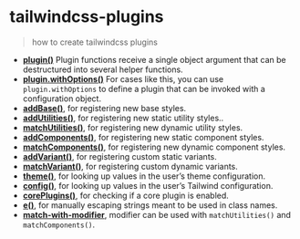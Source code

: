 # tailwindcss-plugins
> how to create tailwindcss plugins


* **[plugin()](plugins/plugin.js)** Plugin functions receive a single object argument that can be destructured into several helper functions.
* **[plugin.withOptions()](plugins/plugin.withOptions.js)** For cases like this, you can use `plugin.withOptions` to define a plugin that can be invoked with a configuration object.
* **[addBase()](plugins/addBase.js)**, for registering new base styles.
* **[addUtilities()](plugins/addUtilities.js)**, for registering new static utility styles..
* **[matchUtilities()](plugins/matchUtilities.js)**, for registering new dynamic utility styles.
* **[addComponents()](plugins/addComponents.js)**, for registering new static component styles.
* **[matchComponents()](plugins/matchComponents.js)**, for registering new dynamic component styles.
* **[addVariant()](plugins/addVariant.js)**, for registering custom static variants.
* **[matchVariant()](plugins/matchVariant.js)**, for registering custom dynamic variants.
* **[theme()](plugins/theme.js)**, for looking up values in the user’s theme configuration.
* **[config()](plugins/config.js)**, for looking up values in the user’s Tailwind configuration.
* **[corePlugins()](plugins/corePlugins.js)**, for checking if a core plugin is enabled.
* **[e()](plugins/e.js)**, for manually escaping strings meant to be used in class names.
* **[match-with-modifier](plugins/match-with-modifier.js)**, modifier can be used with `matchUtilities()` and `matchComponents()`.
